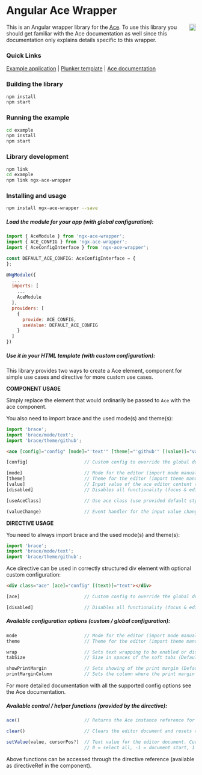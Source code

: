 # Angular Ace Wrapper

<a href="https://badge.fury.io/js/ngx-ace-wrapper"><img src="https://badge.fury.io/js/ngx-ace-wrapper.svg" align="right" alt="npm version" height="18"></a>

This is an Angular wrapper library for the [Ace](http://ace.c9.io/). To use this library you should get familiar with the Ace documentation as well since this documentation only explains details specific to this wrapper.

### Quick Links

[Example application](https://zefoy.github.io/ngx-ace-wrapper/)
 | 
[Plunker template](http://plnkr.co/edit/bV63lfTXDSBpMdqKfleU?p=preview)
 | 
[Ace documentation](http://ace.c9.io/#nav-api)

### Building the library

```bash
npm install
npm start
```

### Running the example

```bash
cd example
npm install
npm start
```

### Library development

```bash
npm link
cd example
npm link ngx-ace-wrapper
```

### Installing and usage

```bash
npm install ngx-ace-wrapper --save
```

##### Load the module for your app (with global configuration):

```javascript
import { AceModule } from 'ngx-ace-wrapper';
import { ACE_CONFIG } from 'ngx-ace-wrapper';
import { AceConfigInterface } from 'ngx-ace-wrapper';

const DEFAULT_ACE_CONFIG: AceConfigInterface = {
};

@NgModule({
  ...
  imports: [
    ...
    AceModule
  ],
  providers: [
    {
      provide: ACE_CONFIG,
      useValue: DEFAULT_ACE_CONFIG
    }
  ]
})
```

##### Use it in your HTML template (with custom configuration):

This library provides two ways to create a Ace element, component for simple use cases and directive for more custom use cases.

**COMPONENT USAGE**

Simply replace the element that would ordinarily be passed to `Ace` with the ace component.

You also need to import brace and the used mode(s) and theme(s):

```javascript
import 'brace';
import 'brace/mode/text';
import 'brace/theme/github';
```

```html
<ace [config]="config" [mode]="'text'" [theme]="'github'" [(value)]="value"></ace>
```

```javascript
[config]                     // Custom config to override the global defaults.

[mode]                       // Mode for the editor (import mode manually!).
[theme]                      // Theme for the editor (import theme manually!).
[value]                      // Input value of the ace editor content (text).
[disabled]                   // Disables all functionality (focus & editing).

[useAceClass]                // Use ace class (use provided default styles).

(valueChange)                // Event handler for the input value change event.
```

**DIRECTIVE USAGE**

You need to always import brace and the used mode(s) and theme(s):

```javascript
import 'brace';
import 'brace/mode/text';
import 'brace/theme/github';
```

Ace directive can be used in correctly structured div element with optional custom configuration:

```html
<div class="ace" [ace]="config" [(text)]="text"></div>
```

```javascript
[ace]                        // Custom config to override the global defaults.

[disabled]                   // Disables all functionality (focus & editing).
```

##### Available configuration options (custom / global configuration):

```javascript
mode                         // Mode for the editor (import mode manually!).
theme                        // Theme for the editor (import theme manually!).

wrap                         // Sets text wrapping to be enabled or disabled.
tabSize                      // Size in spaces of the soft tabs (Default: 4).

showPrintMargin              // Sets showing of the print margin (Default: false).
printMarginColumn            // Sets the column where the print margin should be.
```

For more detailed documentation with all the supported config options see the Ace documentation.

##### Available control / helper functions (provided by the directive):

```javascript
ace()                        // Returns the Ace instance reference for full API access.

clear()                      // Clears the editor document and resets text selection.

setValue(value, cursorPos?)  // Text value for the editor document. Cursor position:
                             // 0 = select all, -1 = document start, 1 = document end.
```

Above functions can be accessed through the directive reference (available as directiveRef in the component).
